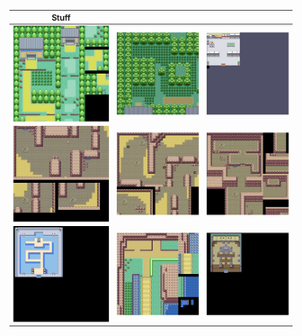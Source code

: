 
|**Stuff**|||
| ------------- |:-------------:| -----:|
|![Alt text](maps/0A000B0C.png?raw=True "Title")|![Alt text](maps/0C000D0F.png?raw=True "Title")|![Alt text](maps/1D001E1F.png?raw=True "Title")|
|![Alt text](maps/2C002D2E.png?raw=True "Title")|![Alt text](maps/2F003031.png?raw=True "Title")|![Alt text](maps/3B003D3F.png?raw=True "Title")|
|![Alt text](maps/4B004D4E.png?raw=True "Title")|![Alt text](maps/4F005253.png?raw=True "Title")|![Alt text](maps/17001A1B.png?raw=True "Title")|



